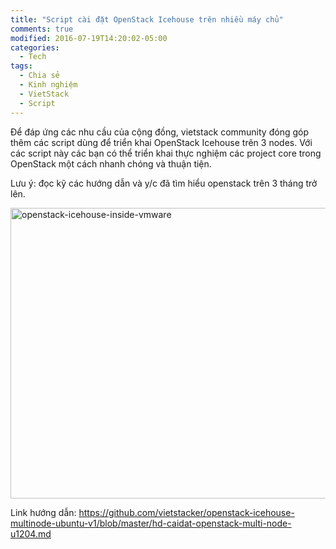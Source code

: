 ```yaml
---
title: "Script cài đặt OpenStack Icehouse trên nhiều máy chủ"
comments: true
modified: 2016-07-19T14:20:02-05:00
categories: 
  - Tech
tags: 
  - Chia sẻ
  - Kinh nghiệm
  - VietStack
  - Script
---
```

Để đáp ứng các nhu cầu của cộng đồng, vietstack community đóng góp thêm các script dùng để triển khai OpenStack Icehouse trên 3 nodes. Với các script này các bạn có thể triển khai thực nghiệm các project core trong OpenStack một cách nhanh chóng và thuận tiện.

Lưu ý: đọc kỹ các hướng dẫn và y/c đã tìm hiểu openstack trên 3 tháng trở lên.

<a href="https://vietstack.files.wordpress.com/2014/07/openstack-icehouse-inside-vmware.png"><img class="aligncenter size-large wp-image-305" src="http://vietstack.files.wordpress.com/2014/07/openstack-icehouse-inside-vmware.png?w=630" alt="openstack-icehouse-inside-vmware" width="630" height="465" /></a>

Link hướng dẫn:
https://github.com/vietstacker/openstack-icehouse-multinode-ubuntu-v1/blob/master/hd-caidat-openstack-multi-node-u1204.md

&nbsp;
